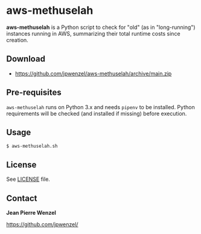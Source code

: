 # aws-methuselah

**aws-methuselah** is a Python script to check for "old" (as in "long-running") instances running in AWS, summarizing their total runtime costs since creation.

## Download

* <https://github.com/jpwenzel/aws-methuselah/archive/main.zip>

## Pre-requisites

```aws-methuselah``` runs on Python 3.x and needs ```pipenv``` to be installed. Python requirements will be checked (and installed if missing) before execution.

## Usage

```$ aws-methuselah.sh```

## License

See [LICENSE](LICENSE) file.

## Contact

**Jean Pierre Wenzel**

https://github.com/jpwenzel/
